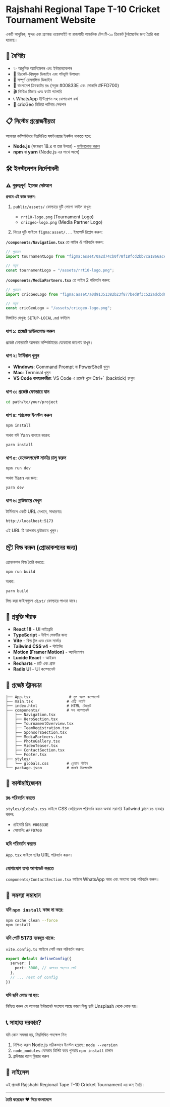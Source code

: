 # Rajshahi Regional Tape T-10 Cricket Tournament Website

একটি আধুনিক, সুন্দর এবং প্রাণবন্ত ওয়েবসাইট যা রাজশাহী আঞ্চলিক টেপ টি-১০ ক্রিকেট টুর্নামেন্টের জন্য তৈরি করা হয়েছে।

## 🚀 বৈশিষ্ট্য

- ✨ আধুনিক অ্যানিমেশন এবং ইন্টারঅ্যাকশন
- 🏏 ক্রিকেট-থিমযুক্ত ডিজাইন এবং পটভূমি উপাদান
- 📱 সম্পূর্ণ রেসপন্সিভ ডিজাইন
- 🎨 বাংলাদেশ ক্রিকেটের রঙ (সবুজ #00833E এবং সোনালি #FFD700)
- 🎬 ভিডিও টিজার এবং ফটো গ্যালারি
- 📞 WhatsApp ইন্টিগ্রেশন সহ যোগাযোগ ফর্ম
- 🎥 cricGeo মিডিয়া পার্টনার সেকশন

## 📋 সিস্টেম প্রয়োজনীয়তা

আপনার কম্পিউটারে নিম্নলিখিত সফটওয়্যার ইনস্টল থাকতে হবে:

- **Node.js** (সংস্করণ 18.x বা তার উপরে) - [ডাউনলোড করুন](https://nodejs.org/)
- **npm** বা **yarn** (Node.js এর সাথে আসে)

## 🛠️ ইনস্টলেশন নির্দেশাবলী

### ⚠️ গুরুত্বপূর্ণ: ইমেজ সেটআপ

**প্রথমে এই কাজ করুন:**

1. `public/assets/` ফোল্ডারে দুটি লোগো ফাইল রাখুন:
   - `rrt10-logo.png` (Tournament Logo)
   - `cricgeo-logo.png` (Media Partner Logo)

2. নিচের দুটি ফাইলে `figma:asset/...` ইমপোর্ট রিপ্লেস করুন:

**`/components/Navigation.tsx`** তে লাইন 4 পরিবর্তন করুন:
```typescript
// পুরাতন
import tournamentLogo from "figma:asset/0a2d74cb0f78f18fcd2bb7ca1866ace809c45348.png";

// নতুন
const tournamentLogo = "/assets/rrt10-logo.png";
```

**`/components/MediaPartners.tsx`** তে লাইন 2 পরিবর্তন করুন:
```typescript
// পুরাতন  
import cricGeoLogo from "figma:asset/a0d91351382b23f877bed8f3c522adcbd8764346.png";

// নতুন
const cricGeoLogo = "/assets/cricgeo-logo.png";
```

বিস্তারিত দেখুন: `SETUP-LOCAL.md` ফাইলে

### ধাপ ১: প্রজেক্ট ডাউনলোড করুন

প্রজেক্ট ফোল্ডারটি আপনার কম্পিউটারের যেকোনো জায়গায় রাখুন।

### ধাপ ২: টার্মিনাল খুলুন

- **Windows**: Command Prompt বা PowerShell খুলুন
- **Mac**: Terminal খুলুন
- **VS Code ব্যবহারকারীরা**: VS Code এ প্রজেক্ট খুলে Ctrl+\` (backtick) চাপুন

### ধাপ ৩: প্রজেক্ট ফোল্ডারে যান

```bash
cd path/to/your/project
```

### ধাপ ৪: প্যাকেজ ইনস্টল করুন

```bash
npm install
```

অথবা যদি Yarn ব্যবহার করেন:

```bash
yarn install
```

### ধাপ ৫: ডেভেলপমেন্ট সার্ভার চালু করুন

```bash
npm run dev
```

অথবা Yarn এর জন্য:

```bash
yarn dev
```

### ধাপ ৬: ব্রাউজারে দেখুন

টার্মিনালে একটি URL দেখাবে, সাধারণত:
```
http://localhost:5173
```

এই URL টি আপনার ব্রাউজারে খুলুন।

## 📦 বিল্ড করুন (প্রোডাকশনের জন্য)

প্রোডাকশন বিল্ড তৈরি করতে:

```bash
npm run build
```

অথবা:

```bash
yarn build
```

বিল্ড করা ফাইলগুলো `dist/` ফোল্ডারে পাওয়া যাবে।

## 🔧 প্রযুক্তি স্ট্যাক

- **React 18** - UI লাইব্রেরি
- **TypeScript** - টাইপ সেফটির জন্য
- **Vite** - বিল্ড টুল এবং ডেভ সার্ভার
- **Tailwind CSS v4** - স্টাইলিং
- **Motion (Framer Motion)** - অ্যানিমেশন
- **Lucide React** - আইকন
- **Recharts** - চার্ট এবং গ্রাফ
- **Radix UI** - UI কম্পোনেন্ট

## 📁 প্রজেক্ট স্ট্রাকচার

```
├── App.tsx                 # মূল অ্যাপ কম্পোনেন্ট
├── main.tsx               # এন্ট্রি পয়েন্ট
├── index.html             # HTML টেমপ্লেট
├── components/            # সব কম্পোনেন্ট
│   ├── Navigation.tsx
│   ├── HeroSection.tsx
│   ├── TournamentOverview.tsx
│   ├── TeamRegistration.tsx
│   ├── SponsorsSection.tsx
│   ├── MediaPartners.tsx
│   ├── PhotoGallery.tsx
│   ├── VideoTeaser.tsx
│   ├── ContactSection.tsx
│   └── Footer.tsx
├── styles/
│   └── globals.css        # গ্লোবাল স্টাইল
└── package.json           # প্রজেক্ট ডিপেন্ডেন্সি

```

## 🎨 কাস্টমাইজেশন

### রঙ পরিবর্তন করতে

`styles/globals.css` ফাইলে CSS ভেরিয়েবল পরিবর্তন করুন অথবা সরাসরি Tailwind ক্লাসে রঙ ব্যবহার করুন:

- প্রাইমারি গ্রিন: `#00833E`
- সোনালি: `#FFD700`

### ছবি পরিবর্তন করতে

`App.tsx` ফাইলে ছবির URL পরিবর্তন করুন।

### যোগাযোগ তথ্য আপডেট করতে

`components/ContactSection.tsx` ফাইলে WhatsApp নম্বর এবং অন্যান্য তথ্য পরিবর্তন করুন।

## 🐛 সমস্যা সমাধান

### যদি `npm install` কাজ না করে:

```bash
npm cache clean --force
npm install
```

### যদি পোর্ট 5173 ব্যবহৃত থাকে:

`vite.config.ts` ফাইলে পোর্ট নম্বর পরিবর্তন করুন:

```typescript
export default defineConfig({
  server: {
    port: 3000, // আপনার পছন্দের পোর্ট
  },
  // ... rest of config
})
```

### যদি ছবি লোড না হয়:

নিশ্চিত করুন যে আপনার ইন্টারনেট সংযোগ আছে কারণ কিছু ছবি Unsplash থেকে লোড হয়।

## 📞 সাহায্য দরকার?

যদি কোন সমস্যা হয়, নিম্নলিখিত পদক্ষেপ নিন:

1. নিশ্চিত করুন Node.js সঠিকভাবে ইনস্টল হয়েছে: `node --version`
2. `node_modules` ফোল্ডার ডিলিট করে পুনরায় `npm install` চালান
3. ব্রাউজার ক্যাশ ক্লিয়ার করুন

## 📄 লাইসেন্স

এই প্রজেক্ট Rajshahi Regional Tape T-10 Cricket Tournament এর জন্য তৈরি।

---

**তৈরি করেছেন ❤️ দিয়ে বাংলাদেশে**
